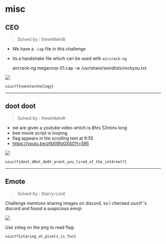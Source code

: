 # misc

## CEO
> Solved by : thewhiteh4t

- We have a `.cap` file in this challenge
- its a handshake file which can be used with `aircrack-ng`


    aircrack-ng megacorp-01.cap -w /usr/share/wordlists/rockyou.txt


![](https://i.imgur.com/fkJw0Nl.png)



    uiuctf{nanotechnology}


----------

## doot doot
> Solved by : thewhiteh4t


- we are given a youtube video which is 8hrs 52mins long
- bee movie script is looping
- flag appears in the scrolling text at 9:55
- https://youtu.be/zNXl9fqGX40?t=595


![](https://i.imgur.com/HnW5dyi.png)


`uiuctf{doot_d0ot_do0t_arent_you_tired_of_the_int4rnet?}`

---

## Emote
> Solved by : Starry-Lord

Challenge mentions sharing images on discord, so I checked uiuctf 's discord and found a suspicious emoji:


![](https://i.imgur.com/Vu74o6r.jpg)


Use zsteg on the png to read flag:


    uiuctf{staring_at_pixels_is_fun}

